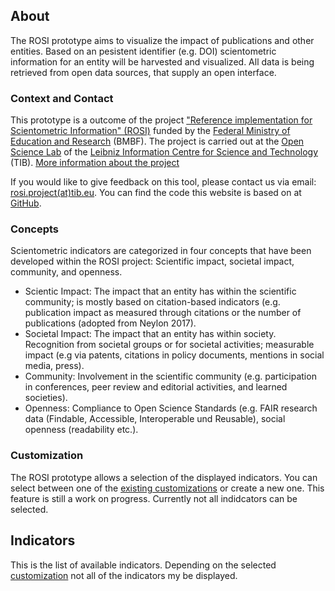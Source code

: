 ## About

The ROSI prototype aims to visualize the impact of publications and other entities. Based on an pesistent identifier (e.g. DOI) scientometric information for an entity will be harvested and visualized. All data is being retrieved from open data sources, that supply an open interface.

### Context and Contact

This prototype is a outcome of the project ["Reference implementation for Scientometric Information" (ROSI)](http://tib.eu/rosi-project) funded by the [Federal Ministry of Education and Research](https://www.bmbf.de/) (BMBF). The project is carried out at the [Open Science Lab](https://www.tib.eu/en/research-development/open-science/) of the [Leibniz Information Centre for Science and Technology](http://tib.eu/) (TIB). [More information about the project](https://www.tib.eu/en/research-development/project-overview/project-summary/rosi/)

If you would like to give feedback on this tool, please contact us via email: [rosi.project(at)tib.eu](mailto:rosi.project(at)tib.eu). You can find the code this website is based on at [GitHub](https://github.com/TIBHannover/rosi-prototype).

### Concepts

Scientometric indicators are categorized in four concepts that have been developed within the ROSI project: Scientific impact, societal impact, community, and openness.

* Scientic Impact: The impact that an entity has within the scientific community; is mostly based on citation-based indicators (e.g. publication impact as measured through citations or the number of publications (adopted from Neylon 2017).
* Societal Impact: The impact that an entity has within society. Recognition from societal groups or for societal activities; measurable impact (e.g via patents, citations in policy documents, mentions in social media, press).
* Community: Involvement in the scientific community (e.g. participation in conferences, peer review and editorial activities, and learned societies).
* Openness: Compliance to Open Science Standards (e.g. FAIR research data (Findable, Accessible, Interoperable und Reusable), social openness (readability etc.).

### Customization

The ROSI prototype allows a selection of the displayed indicators. You can select between one of the [existing customizations](https://labs.tib.eu/rosi/prototype/customize/) or create a new one. This feature is still a work on progress. Currently not all indidcators can be selected.


## Indicators

This is the list of available indicators. Depending on the selected [customization](https://labs.tib.eu/rosi/prototype/customize/) not all of the indicators my be displayed.
